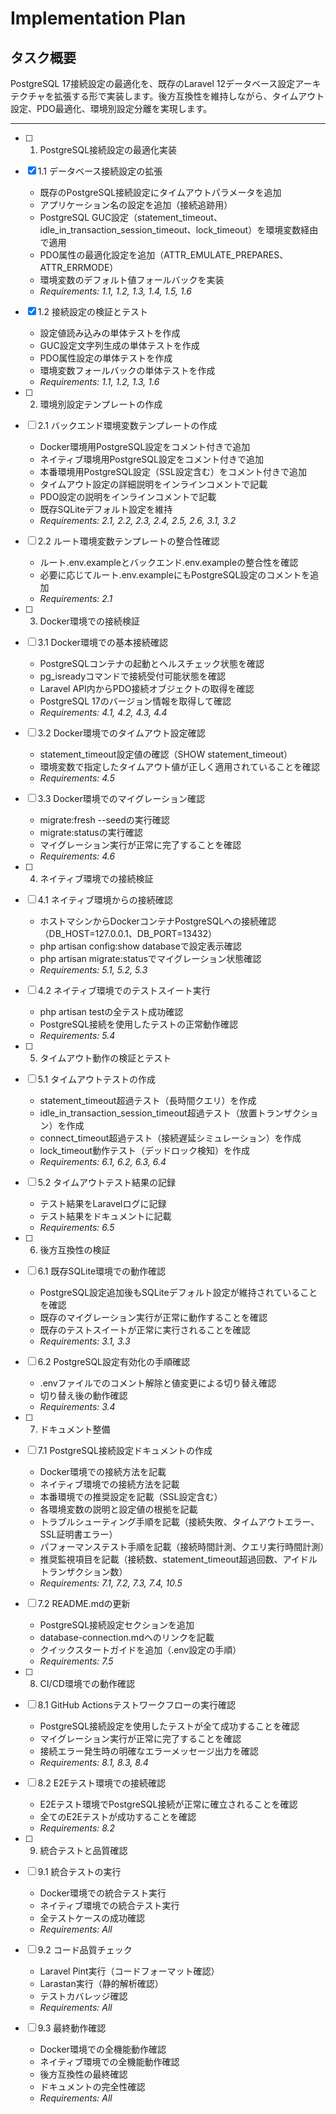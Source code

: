 # Implementation Plan

## タスク概要

PostgreSQL 17接続設定の最適化を、既存のLaravel 12データベース設定アーキテクチャを拡張する形で実装します。後方互換性を維持しながら、タイムアウト設定、PDO最適化、環境別設定分離を実現します。

---

- [ ] 1. PostgreSQL接続設定の最適化実装
- [x] 1.1 データベース接続設定の拡張
  - 既存のPostgreSQL接続設定にタイムアウトパラメータを追加
  - アプリケーション名の設定を追加（接続追跡用）
  - PostgreSQL GUC設定（statement_timeout、idle_in_transaction_session_timeout、lock_timeout）を環境変数経由で適用
  - PDO属性の最適化設定を追加（ATTR_EMULATE_PREPARES、ATTR_ERRMODE）
  - 環境変数のデフォルト値フォールバックを実装
  - _Requirements: 1.1, 1.2, 1.3, 1.4, 1.5, 1.6_

- [x] 1.2 接続設定の検証とテスト
  - 設定値読み込みの単体テストを作成
  - GUC設定文字列生成の単体テストを作成
  - PDO属性設定の単体テストを作成
  - 環境変数フォールバックの単体テストを作成
  - _Requirements: 1.1, 1.2, 1.3, 1.6_

- [ ] 2. 環境別設定テンプレートの作成
- [ ] 2.1 バックエンド環境変数テンプレートの作成
  - Docker環境用PostgreSQL設定をコメント付きで追加
  - ネイティブ環境用PostgreSQL設定をコメント付きで追加
  - 本番環境用PostgreSQL設定（SSL設定含む）をコメント付きで追加
  - タイムアウト設定の詳細説明をインラインコメントで記載
  - PDO設定の説明をインラインコメントで記載
  - 既存SQLiteデフォルト設定を維持
  - _Requirements: 2.1, 2.2, 2.3, 2.4, 2.5, 2.6, 3.1, 3.2_

- [ ] 2.2 ルート環境変数テンプレートの整合性確認
  - ルート.env.exampleとバックエンド.env.exampleの整合性を確認
  - 必要に応じてルート.env.exampleにもPostgreSQL設定のコメントを追加
  - _Requirements: 2.1_

- [ ] 3. Docker環境での接続検証
- [ ] 3.1 Docker環境での基本接続確認
  - PostgreSQLコンテナの起動とヘルスチェック状態を確認
  - pg_isreadyコマンドで接続受付可能状態を確認
  - Laravel API内からPDO接続オブジェクトの取得を確認
  - PostgreSQL 17のバージョン情報を取得して確認
  - _Requirements: 4.1, 4.2, 4.3, 4.4_

- [ ] 3.2 Docker環境でのタイムアウト設定確認
  - statement_timeout設定値の確認（SHOW statement_timeout）
  - 環境変数で指定したタイムアウト値が正しく適用されていることを確認
  - _Requirements: 4.5_

- [ ] 3.3 Docker環境でのマイグレーション確認
  - migrate:fresh --seedの実行確認
  - migrate:statusの実行確認
  - マイグレーション実行が正常に完了することを確認
  - _Requirements: 4.6_

- [ ] 4. ネイティブ環境での接続検証
- [ ] 4.1 ネイティブ環境からの接続確認
  - ホストマシンからDockerコンテナPostgreSQLへの接続確認（DB_HOST=127.0.0.1、DB_PORT=13432）
  - php artisan config:show databaseで設定表示確認
  - php artisan migrate:statusでマイグレーション状態確認
  - _Requirements: 5.1, 5.2, 5.3_

- [ ] 4.2 ネイティブ環境でのテストスイート実行
  - php artisan testの全テスト成功確認
  - PostgreSQL接続を使用したテストの正常動作確認
  - _Requirements: 5.4_

- [ ] 5. タイムアウト動作の検証とテスト
- [ ] 5.1 タイムアウトテストの作成
  - statement_timeout超過テスト（長時間クエリ）を作成
  - idle_in_transaction_session_timeout超過テスト（放置トランザクション）を作成
  - connect_timeout超過テスト（接続遅延シミュレーション）を作成
  - lock_timeout動作テスト（デッドロック検知）を作成
  - _Requirements: 6.1, 6.2, 6.3, 6.4_

- [ ] 5.2 タイムアウトテスト結果の記録
  - テスト結果をLaravelログに記録
  - テスト結果をドキュメントに記載
  - _Requirements: 6.5_

- [ ] 6. 後方互換性の検証
- [ ] 6.1 既存SQLite環境での動作確認
  - PostgreSQL設定追加後もSQLiteデフォルト設定が維持されていることを確認
  - 既存のマイグレーション実行が正常に動作することを確認
  - 既存のテストスイートが正常に実行されることを確認
  - _Requirements: 3.1, 3.3_

- [ ] 6.2 PostgreSQL設定有効化の手順確認
  - .envファイルでのコメント解除と値変更による切り替え確認
  - 切り替え後の動作確認
  - _Requirements: 3.4_

- [ ] 7. ドキュメント整備
- [ ] 7.1 PostgreSQL接続設定ドキュメントの作成
  - Docker環境での接続方法を記載
  - ネイティブ環境での接続方法を記載
  - 本番環境での推奨設定を記載（SSL設定含む）
  - 各環境変数の説明と設定値の根拠を記載
  - トラブルシューティング手順を記載（接続失敗、タイムアウトエラー、SSL証明書エラー）
  - パフォーマンステスト手順を記載（接続時間計測、クエリ実行時間計測）
  - 推奨監視項目を記載（接続数、statement_timeout超過回数、アイドルトランザクション数）
  - _Requirements: 7.1, 7.2, 7.3, 7.4, 10.5_

- [ ] 7.2 README.mdの更新
  - PostgreSQL接続設定セクションを追加
  - database-connection.mdへのリンクを記載
  - クイックスタートガイドを追加（.env設定の手順）
  - _Requirements: 7.5_

- [ ] 8. CI/CD環境での動作確認
- [ ] 8.1 GitHub Actionsテストワークフローの実行確認
  - PostgreSQL接続設定を使用したテストが全て成功することを確認
  - マイグレーション実行が正常に完了することを確認
  - 接続エラー発生時の明確なエラーメッセージ出力を確認
  - _Requirements: 8.1, 8.3, 8.4_

- [ ] 8.2 E2Eテスト環境での接続確認
  - E2Eテスト環境でPostgreSQL接続が正常に確立されることを確認
  - 全てのE2Eテストが成功することを確認
  - _Requirements: 8.2_

- [ ] 9. 統合テストと品質確認
- [ ] 9.1 統合テストの実行
  - Docker環境での統合テスト実行
  - ネイティブ環境での統合テスト実行
  - 全テストケースの成功確認
  - _Requirements: All_

- [ ] 9.2 コード品質チェック
  - Laravel Pint実行（コードフォーマット確認）
  - Larastan実行（静的解析確認）
  - テストカバレッジ確認
  - _Requirements: All_

- [ ] 9.3 最終動作確認
  - Docker環境での全機能動作確認
  - ネイティブ環境での全機能動作確認
  - 後方互換性の最終確認
  - ドキュメントの完全性確認
  - _Requirements: All_
